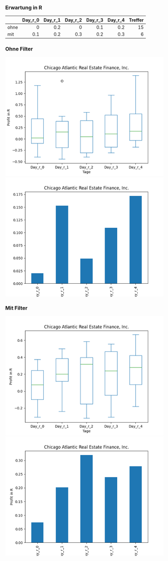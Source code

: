 ### Erwartung in R
|      |   Day_r_0 |   Day_r_1 |   Day_r_2 |   Day_r_3 |   Day_r_4 |   Treffer |
|:-----|----------:|----------:|----------:|----------:|----------:|----------:|
| ohne |       0   |       0.2 |       0   |       0.1 |       0.2 |        15 |
| mit  |       0.1 |       0.2 |       0.3 |       0.2 |       0.3 |         6 |

### Ohne Filter
![image info](./data/REFI_box_all.png)
![image info](./data/REFI_median_all.png)

### Mit Filter
![image info](./data/REFI_box_filtered.png)
![image info](./data/REFI_median_filtered.png)